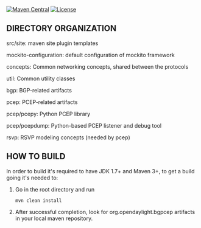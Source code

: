 [![Maven Central](https://maven-badges.herokuapp.com/maven-central/org.opendaylight.bgpcep/bgpcep-artifacts/badge.svg)](https://maven-badges.herokuapp.com/maven-central/org.opendaylight.bgpcep/bgpcep-artifacts)
[![License](https://img.shields.io/badge/License-EPL%201.0-blue.svg)](https://opensource.org/licenses/EPL-1.0)

## DIRECTORY ORGANIZATION

src/site:
    maven site plugin templates

mockito-configuration:
    default configuration of mockito framework

concepts:
    Common networking concepts, shared between the protocols

util:
    Common utility classes

bgp:
    BGP-related artifacts

pcep:
    PCEP-related artifacts

pcep/pcepy:
    Python PCEP library

pcep/pcepdump:
    Python-based PCEP listener and debug tool

rsvp:
    RSVP modeling concepts (needed by pcep)


## HOW TO BUILD

In order to build it's required to have JDK 1.7+ and Maven 3+, to get
a build going it's needed to:

1. Go in the root directory and run

   `mvn clean install`

2. After successful completion, look for org.opendaylight.bgpcep artifacts in your local maven repository.
